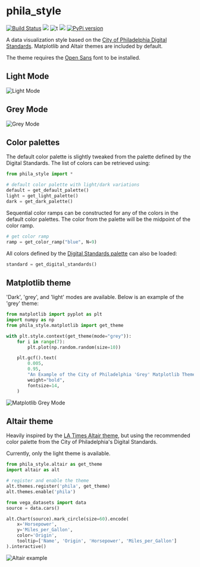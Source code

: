 # phila_style

[![Build Status](https://travis-ci.org/PhiladelphiaController/phila_style.svg?branch=master)](https://travis-ci.org/PhiladelphiaController/phila_style)
[![](https://img.shields.io/badge/python-3.6+-blue.svg)](https://www.python.org/download/releases/3.6.0/)
![t](https://img.shields.io/badge/status-stable-green.svg)
[![](https://img.shields.io/github/license/PhiladelphiaController/phila_style.svg)](https://github.com/PhiladelphiaController/phila_style/blob/master/LICENSE)
[![PyPi version](https://img.shields.io/pypi/v/phila_style.svg)](https://pypi.python.org/pypi/phila_style/)

A data visualization style based on the [City of Philadelphia Digital Standards](https://standards.phila.gov/guidelines/design-development/brand-elements/color-palette/). Matplotlib and Altair themes are included by default.

The theme requires the [Open Sans](https://fonts.google.com/specimen/Open+Sans) font to be installed.

## Light Mode

![Light Mode](/images/light_mode.png)

## Grey Mode

![Grey Mode](/images/grey_mode.png)

## Color palettes

The default color palette is slightly tweaked from the palette defined by the Digital Standards. The list of colors can be retrieved using:

```python
from phila_style import *

# default color palette with light/dark variations
default = get_default_palette()
light = get_light_palette()
dark = get_dark_palette()
```

Sequential color ramps can be constructed for any of the colors in the default color palettes. The color from the palette will be the midpoint of the color ramp.

```python
# get color ramp
ramp = get_color_ramp("blue", N=9)
```

All colors defined by the [Digital Standards palette](https://standards.phila.gov/guidelines/design-development/brand-elements/color-palette/) can also be loaded:

```python
standard = get_digital_standards()
```

## Matplotlib theme

'Dark', 'grey', and 'light' modes are available. Below is an example of the 'grey' theme:

```python
from matplotlib import pyplot as plt
import numpy as np
from phila_style.matplotlib import get_theme

with plt.style.context(get_theme(mode="grey")):
    for i in range(7):
        plt.plot(np.random.random(size=10))

    plt.gcf().text(
        0.005,
        0.95,
        "An Example of the City of Philadelphia 'Grey' Matplotlib Theme",
        weight="bold",
        fontsize=14,
    )
```

![Matplotlib Grey Mode](/images/grey_matplotlib_theme.png)

## Altair theme

Heavily inspired by the [LA Times Altair theme](https://github.com/datadesk/altair-latimes), but using the
recommended color palette from the City of Philadelphia's Digital Standards.

Currently, only the light theme is available.

```python
from phila_style.altair as get_theme
import altair as alt

# register and enable the theme
alt.themes.register('phila', get_theme)
alt.themes.enable('phila')
```

```python
from vega_datasets import data
source = data.cars()

alt.Chart(source).mark_circle(size=60).encode(
    x='Horsepower',
    y='Miles_per_Gallon',
    color='Origin',
    tooltip=['Name', 'Origin', 'Horsepower', 'Miles_per_Gallon']
).interactive()
```

![Altair example](/images/altair_example.png)
